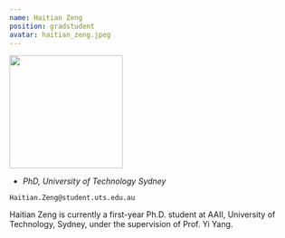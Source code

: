 ```yaml
---
name: Haitian Zeng
position: gradstudent
avatar: haitian_zeng.jpeg
---
```


<img width="200" src="{{site.baseurl}}/images/people/{{page.avatar}}" data-action="zoom">

- _PhD, University of Technology Sydney_<br>
<!--- _Science coach. Collaborator. Transdisciplinary optimist._-->

<i class="fa fa-envelope-o"></i> `Haitian.Zeng@student.uts.edu.au`

Haitian Zeng is currently a first-year Ph.D. student at AAII, University of Technology, Sydney, under the supervision of Prof. Yi Yang.
